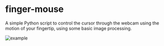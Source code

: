 # finger-mouse

A simple Python script to control the cursor through the webcam using the motion of your fingertip, using some basic image processing.

![example](https://github.com/nimadorostkar/finger-mouse/blob/master/final_demo.gif)
